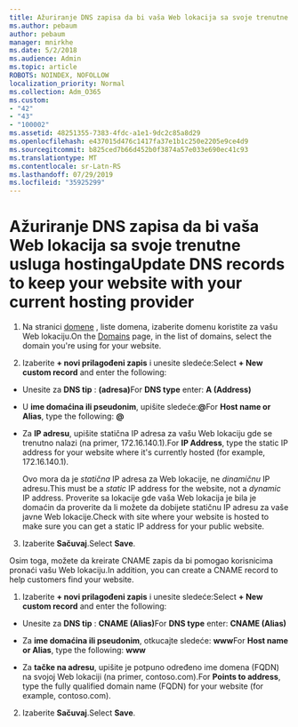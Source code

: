 ```yaml
---
title: Ažuriranje DNS zapisa da bi vaša Web lokacija sa svoje trenutne usluga hostinga
ms.author: pebaum
author: pebaum
manager: mnirkhe
ms.date: 5/2/2018
ms.audience: Admin
ms.topic: article
ROBOTS: NOINDEX, NOFOLLOW
localization_priority: Normal
ms.collection: Adm_O365
ms.custom:
- "42"
- "43"
- "100002"
ms.assetid: 48251355-7383-4fdc-a1e1-9dc2c85a8d29
ms.openlocfilehash: e437015d476c1417fa37e1b1c250e2205e9ce4d9
ms.sourcegitcommit: b825ced7b66d452b0f3874a57e033e690ec41c93
ms.translationtype: MT
ms.contentlocale: sr-Latn-RS
ms.lasthandoff: 07/29/2019
ms.locfileid: "35925299"
---
```

# <a name="update-dns-records-to-keep-your-website-with-your-current-hosting-provider"></a><span data-ttu-id="c3f1b-102">Ažuriranje DNS zapisa da bi vaša Web lokacija sa svoje trenutne usluga hostinga</span><span class="sxs-lookup"><span data-stu-id="c3f1b-102">Update DNS records to keep your website with your current hosting provider</span></span>

1. <span data-ttu-id="c3f1b-103">Na stranici [domene](https://portal.office.com/adminportal/home#/Domains) , liste domena, izaberite domenu koristite za vašu Web lokaciju.</span><span class="sxs-lookup"><span data-stu-id="c3f1b-103">On the [Domains](https://portal.office.com/adminportal/home#/Domains) page, in the list of domains, select the domain you're using for your website.</span></span>

2. <span data-ttu-id="c3f1b-104">Izaberite **+ novi prilagođeni zapis** i unesite sledeće:</span><span class="sxs-lookup"><span data-stu-id="c3f1b-104">Select **+ New custom record** and enter the following:</span></span>

  - <span data-ttu-id="c3f1b-105">Unesite za **DNS tip** : **(adresa)**</span><span class="sxs-lookup"><span data-stu-id="c3f1b-105">For **DNS type** enter: **A (Address)**</span></span>

  - <span data-ttu-id="c3f1b-106">U **ime domaćina ili pseudonim**, upišite sledeće:**@**</span><span class="sxs-lookup"><span data-stu-id="c3f1b-106">For **Host name or Alias**, type the following: **@**</span></span>

  - <span data-ttu-id="c3f1b-107">Za **IP adresu**, upišite statična IP adresa za vašu Web lokaciju gde se trenutno nalazi (na primer, 172.16.140.1).</span><span class="sxs-lookup"><span data-stu-id="c3f1b-107">For **IP Address**, type the static IP address for your website where it's currently hosted (for example, 172.16.140.1).</span></span>

    <span data-ttu-id="c3f1b-108">Ovo mora da je *statična* IP adresa za Web lokacije, ne *dinamičnu* IP adresu.</span><span class="sxs-lookup"><span data-stu-id="c3f1b-108">This must be a  *static*  IP address for the website, not a  *dynamic*  IP address.</span></span> <span data-ttu-id="c3f1b-109">Proverite sa lokacije gde vaša Web lokacija je bila je domaćin da proverite da li možete da dobijete statičnu IP adresu za vaše javne Web lokacije.</span><span class="sxs-lookup"><span data-stu-id="c3f1b-109">Check with site where your website is hosted to make sure you can get a static IP address for your public website.</span></span>

3. <span data-ttu-id="c3f1b-110">Izaberite **Sačuvaj**.</span><span class="sxs-lookup"><span data-stu-id="c3f1b-110">Select **Save**.</span></span>

<span data-ttu-id="c3f1b-111">Osim toga, možete da kreirate CNAME zapis da bi pomogao korisnicima pronaći vašu Web lokaciju.</span><span class="sxs-lookup"><span data-stu-id="c3f1b-111">In addition, you can create a CNAME record to help customers find your website.</span></span>
  
1. <span data-ttu-id="c3f1b-112">Izaberite **+ novi prilagođeni zapis** i unesite sledeće:</span><span class="sxs-lookup"><span data-stu-id="c3f1b-112">Select **+ New custom record** and enter the following:</span></span>

  - <span data-ttu-id="c3f1b-113">Unesite za **DNS tip** : **CNAME (Alias)**</span><span class="sxs-lookup"><span data-stu-id="c3f1b-113">For **DNS type** enter: **CNAME (Alias)**</span></span>

  - <span data-ttu-id="c3f1b-114">Za **ime domaćina ili pseudonim**, otkucajte sledeće: **www**</span><span class="sxs-lookup"><span data-stu-id="c3f1b-114">For **Host name or Alias**, type the following: **www**</span></span>

  - <span data-ttu-id="c3f1b-115">Za **tačke na adresu**, upišite je potpuno određeno ime domena (FQDN) na svojoj Web lokaciji (na primer, contoso.com).</span><span class="sxs-lookup"><span data-stu-id="c3f1b-115">For **Points to address**, type the fully qualified domain name (FQDN) for your website (for example, contoso.com).</span></span>

2. <span data-ttu-id="c3f1b-116">Izaberite **Sačuvaj**.</span><span class="sxs-lookup"><span data-stu-id="c3f1b-116">Select **Save**.</span></span>
